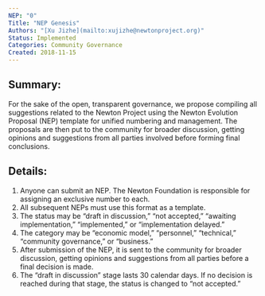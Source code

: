 ```yaml
---
NEP: "0"
Title: "NEP Genesis"
Authors: "[Xu Jizhe](mailto:xujizhe@newtonproject.org)"
Status: Implemented
Categories: Community Governance
Created: 2018-11-15
---
```


## Summary:

For the sake of the open, transparent governance, we propose compiling all suggestions related to the Newton Project using the Newton Evolution Proposal (NEP) template for unified numbering and management. The proposals are then put to the community for broader discussion, getting opinions and suggestions from all parties involved before forming final conclusions.

## Details:

1. Anyone can submit an NEP. The Newton Foundation is responsible for assigning an exclusive number to each.
1. All subsequent NEPs must use this format as a template.
1. The status may be “draft in discussion,” “not accepted,” “awaiting implementation,” “implemented,” or “implementation delayed.”
1. The category may be “economic model,” “personnel,” “technical,” “community governance,” or “business.”
1. After submission of the NEP, it is sent to the community for broader discussion, getting opinions and suggestions from all parties before a final decision is made.
1. The “draft in discussion” stage lasts 30 calendar days. If no decision is reached during that stage, the status is changed to “not accepted.”
